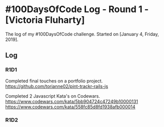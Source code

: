 # #100DaysOfCode Log - Round 1 - [Victoria Fluharty]

The log of my #100DaysOfCode challenge. Started on [January 4, Friday, 2019].

## Log

### R1D1
Completed final touches on a portfolio project. https://github.com/torianne02/pint-trackr-rails-js

Completed 2 Javascript Kata's on Codewars.
https://www.codewars.com/kata/5bb904724c47249b10000131
https://www.codewars.com/kata/558fc85d8fd1938afb000014

### R1D2

